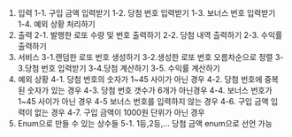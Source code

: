1. 입력
   1-1. 구입 금액 입력받기
   1-2. 당첨 번호 입력받기
   1-3. 보너스 번호 입력받기
   1-4. 예외 상황 처리하기
2. 출력
   2-1. 발행한 로또 수량 및 번호 출력하기
   2-2. 당첨 내역 츨력하기
   2-3. 수익률 출력하기
3. 서비스
   3-1.랜덤한 로또 번호 생성하기
   3-2.생성한 로또 번호 오름차순으로 정렬
   3-3.당첨 번호 입력받기
   3-4.당첨 계산하기
   3-5. 수익률 계산하기
4. 예외 상황
   4-1. 당첨 번호의 숫자가 1~45 사이가 아닌 경우
   4-2. 당첨 번호에 중복된 숫자가 있는 경우
   4-3. 당첨 번호 갯수가 6개가 아닌경우
   4-4. 보너스 번호가 1~45 사이가 아닌 경우
   4-5 보너스 번호를 입력하지 않는 경우
   4-6. 구입 금액 입력이 없는 경우
   4-7. 구입 금액이 1000원 단위가 아닌 경우
5. Enum으로 만들 수 있는 상수들
   5-1. 1등,2등,... 당첨 금액 enum으로 선언 가능